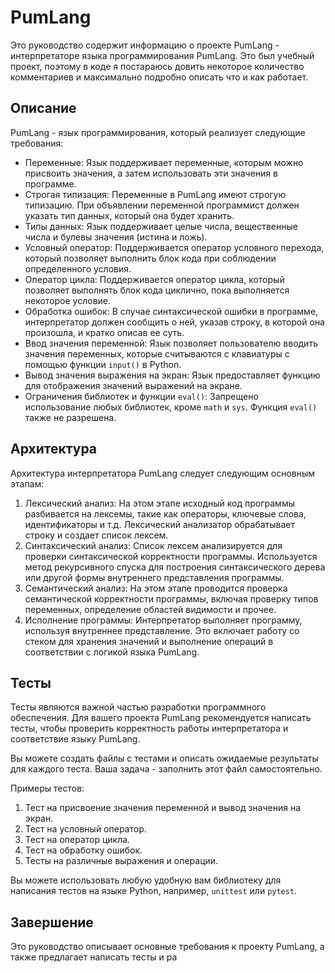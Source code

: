 # PumLang

Это руководство содержит информацию о проекте PumLang - интерпретаторе языка программирования PumLang. Это был учебный проект, поэтому в коде я постараюсь довить некоторое количество комментариев и максимально подробно описать что и как работает.

## Описание

PumLang - язык программирования, который реализует следующие требования:

- Переменные: Язык поддерживает переменные, которым можно присвоить значения, а затем использовать эти значения в программе.
- Строгая типизация: Переменные в PumLang имеют строгую типизацию. При объявлении переменной программист должен указать тип данных, который она будет хранить.
- Типы данных: Язык поддерживает целые числа, вещественные числа и булевы значения (истина и ложь).
- Условный оператор: Поддерживается оператор условного перехода, который позволяет выполнить блок кода при соблюдении определенного условия.
- Оператор цикла: Поддерживается оператор цикла, который позволяет выполнять блок кода циклично, пока выполняется некоторое условие.
- Обработка ошибок: В случае синтаксической ошибки в программе, интерпретатор должен сообщить о ней, указав строку, в которой она произошла, и кратко описав ее суть.
- Ввод значения переменной: Язык позволяет пользователю вводить значения переменных, которые считываются с клавиатуры с помощью функции `input()` в Python.
- Вывод значения выражения на экран: Язык предоставляет функцию для отображения значений выражений на экране.
- Ограничения библиотек и функции `eval()`: Запрещено использование любых библиотек, кроме `math` и `sys`. Функция `eval()` также не разрешена.

## Архитектура

Архитектура интерпретатора PumLang следует следующим основным этапам:

1. Лексический анализ: На этом этапе исходный код программы разбивается на лексемы, такие как операторы, ключевые слова, идентификаторы и т.д. Лексический анализатор обрабатывает строку и создает список лексем.
2. Синтаксический анализ: Список лексем анализируется для проверки синтаксической корректности программы. Используется метод рекурсивного спуска для построения синтаксического дерева или другой формы внутреннего представления программы.
3. Семантический анализ: На этом этапе проводится проверка семантической корректности программы, включая проверку типов переменных, определение областей видимости и прочее.
4. Исполнение программы: Интерпретатор выполняет программу, используя внутреннее представление. Это включает работу со стеком для хранения значений и выполнение операций в соответствии с логикой языка PumLang.








## Тесты

Тесты являются важной частью разработки программного обеспечения. Для вашего проекта PumLang рекомендуется написать тесты, чтобы проверить корректность работы интерпретатора и соответствие языку PumLang.

Вы можете создать файлы с тестами и описать ожидаемые результаты для каждого теста. Ваша задача - заполнить этот файл самостоятельно.

Примеры тестов:

1. Тест на присвоение значения переменной и вывод значения на экран.
2. Тест на условный оператор.
3. Тест на оператор цикла.
4. Тест на обработку ошибок.
5. Тесты на различные выражения и операции.

Вы можете использовать любую удобную вам библиотеку для написания тестов на языке Python, например, `unittest` или `pytest`.

## Завершение

Это руководство описывает основные требования к проекту PumLang, а также предлагает написать тесты и ра
